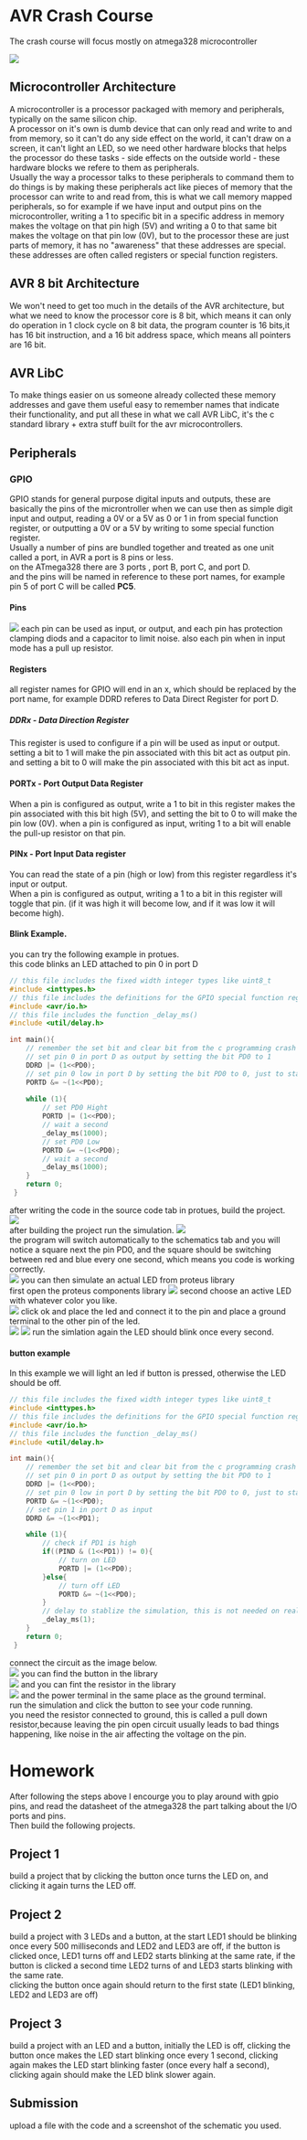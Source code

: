 # AVR Crash Course
The crash course will focus mostly on atmega328 microcontroller  

![](./atmega328.PNG)
## Microcontroller Architecture
A microcontroller is a processor packaged with memory and peripherals, typically on the same silicon chip.  
A processor on it's own is dumb device that can only read and write to and from memory, so it can't do any side effect on the world, it can't draw on a screen, it can't light an LED, so we need other hardware blocks that helps the processor do these tasks - side effects on the outside world - these hardware blocks we refere to them as peripherals.  
Usually the way a processor talks to these peripherals to command them to do things is by making these peripherals act like pieces of memory that the processor can write to and read from, this is what we call memory mapped peripherals, so for example if we have input and output pins on the microcontroller, writing a 1 to specific bit in a specific address in memory makes the voltage on that pin high (5V) and writing a 0 to that same bit makes the voltage on that pin low (0V), but to the processor these are just parts of memory, it has no "awareness" that these addresses are special.  
these addresses are often called registers or special function registers.  
## AVR 8 bit Architecture
We won't need to get too much in the details of the AVR architecture, but what we need to know the processor core is 8 bit, which means it can only do operation in 1 clock cycle on 8 bit data, the program counter is 16 bits,it has 16 bit instruction, and a 16 bit address space, which means all pointers are 16 bit.
## AVR LibC
To make things easier on us someone already collected these memory addresses and gave them useful easy to remember names that indicate their functionality, and put all these in what we call AVR LibC, it's the c standard library + extra stuff built for the avr microcontrollers.

## Peripherals
### GPIO
GPIO stands for general purpose digital inputs and outputs, these are basically the pins of the microntroller when we can use then as simple digit input and output, reading a 0V or a 5V as 0 or 1 in from special function register, or outputting a 0V or a 5V by writing to some special function register.  
Usually a number of pins are bundled together and treated as one unit called a port, in AVR a port is 8 pins or less.  
on the ATmega328 there are 3 ports , port B, port C, and port D.  
and the pins will be named in reference to these port names, for example pin 5 of port C will be called **PC5**.
#### Pins
![](./gpio1.PNG)
each pin can be used as input, or output, and each pin has protection clamping diods and a capacitor to limit noise.
also each pin when in input mode has a pull up resistor.
#### Registers
all register names for GPIO will end in an x, which should be replaced by the port name, for example DDRD referes to Data Direct Register for port D.  
##### DDRx - Data Direction Register
This register is used to configure if a pin will be used as input or output.  
setting a bit to 1 will make the pin associated with this bit act as output pin.  
and setting a bit to 0 will make the pin associated with this bit act as input.
#### PORTx - Port Output Data Register
When a pin is configured as output, write a 1 to bit in this register makes the pin associated with this bit high (5V), and setting the bit to 0 to will make the pin low (0V).
when a pin is configured as input, writing 1 to a bit will enable the pull-up resistor on that pin.
#### PINx - Port Input Data register
You can read the state of a pin (high or low) from this register regardless it's input or output.  
When a pin is configured as output, writing a 1 to a bit in this register will toggle that pin. (if it was high it will become low, and if it was low it will become high). 

#### Blink Example.
you can try the following example in protues.  
this code blinks an LED attached to pin 0 in port D
```C
// this file includes the fixed width integer types like uint8_t
#include <inttypes.h>
// this file includes the definitions for the GPIO special function registers
#include <avr/io.h>
// this file includes the function _delay_ms()
#include <util/delay.h>

int main(){ 
    // remember the set bit and clear bit from the c programming crash course
    // set pin 0 in port D as output by setting the bit PD0 to 1
    DDRD |= (1<<PD0);
    // set pin 0 low in port D by setting the bit PD0 to 0, just to start from a known state
    PORTD &= ~(1<<PD0);
    
    while (1){
        // set PD0 Hight
        PORTD |= (1<<PD0);
        // wait a second
        _delay_ms(1000);
        // set PD0 Low
        PORTD &= ~(1<<PD0);
        // wait a second
        _delay_ms(1000); 
    }
    return 0;
 }
```

after writing the code in the source code tab in protues, build the project.  
![](./gpio2.PNG)  
after building the project run the simulation.
![](./gpio3.PNG)  
the program will switch automatically to the schematics tab and you will notice a square next the pin PD0, and the square should be switching between red and blue every one second, which means you code is working correctly.   
![](./gpio4.PNG)
you can then simulate an actual LED from proteus library  
first open the proteus components library
![](./gpio5.PNG)
second choose an active LED with whatever color you like.  
![](./gpio6.PNG)
click ok and place the led and connect it to the pin and place a ground terminal to the other pin of the led.  
![](./gpio7.PNG)
![](./gpio8.PNG)
run the simlation again the LED should blink once every second.


#### button example
In this example we will light an led if button is pressed, otherwise the LED should be off.
```C
// this file includes the fixed width integer types like uint8_t
#include <inttypes.h>
// this file includes the definitions for the GPIO special function registers
#include <avr/io.h>
// this file includes the function _delay_ms()
#include <util/delay.h>

int main(){ 
    // remember the set bit and clear bit from the c programming crash course
    // set pin 0 in port D as output by setting the bit PD0 to 1
    DDRD |= (1<<PD0);
    // set pin 0 low in port D by setting the bit PD0 to 0, just to start from a known state
    PORTD &= ~(1<<PD0);
    // set pin 1 in port D as input
    DDRD &= ~(1<<PD1);

    while (1){
        // check if PD1 is high
        if((PIND & (1<<PD1)) != 0){
            // turn on LED
            PORTD |= (1<<PD0);
        }else{
            // turn off LED
            PORTD &= ~(1<<PD0);
        }
        // delay to stablize the simulation, this is not needed on real hardware
        _delay_ms(1);
    }
    return 0;
 }
```
connect the circuit as the image below.  
![](./gpio11.PNG)
you can find the button in the library  
![](./gpio9.PNG)
and you can fint the resistor in the library  
![](./gpio10.PNG)
and the power terminal in the same place as the ground terminal.  
run the simulation and click the button to see your code running.  
you need the resistor connected to ground, this is called a pull down resistor,because leaving the pin open circuit usually leads to bad things happening, like noise in the air affecting the voltage on the pin.

# Homework
After following the steps above I encourge you to play around with gpio pins, and read the datasheet of the atmega328 the part talking about the I/O ports and pins.   
Then build the following projects.

## Project 1
build a project that by clicking the button once turns the LED on, and clicking it again turns the LED off.
## Project 2
build a project with 3 LEDs and a button, at the start LED1 should be blinking once every 500 milliseconds and LED2 and LED3 are off, if the button is clicked once, LED1 turns off and LED2 starts blinking at the same rate, if the button is clicked a second time LED2 turns of and LED3 starts blinking with the same rate.  
clicking the button once again should return to the first state (LED1 blinking, LED2 and LED3 are off)
## Project 3
build a project with an LED and a button, initially the LED is off, clicking the button once makes the LED start blinking once every 1 second, clicking again makes the LED start blinking faster (once every half a second), clicking again should make the LED blink slower again.
## Submission
upload a file with the code and a screenshot of the schematic you used.